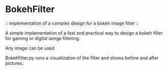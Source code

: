 # BokehFilter
:: implementation of a complex design for a bokeh image filter ::



A simple implementation of a fast and practical way to design a bokeh filter for gaming or digital iamge filtering.

Any image can be used

Bokehfilter.py runs a visualization of the filter and shows before and after pictures.